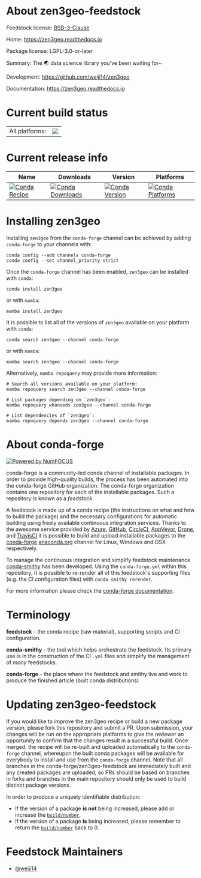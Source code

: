 About zen3geo-feedstock
=======================

Feedstock license: [BSD-3-Clause](https://github.com/conda-forge/zen3geo-feedstock/blob/main/LICENSE.txt)

Home: https://zen3geo.readthedocs.io

Package license: LGPL-3.0-or-later

Summary: The 🌏 data science library you've been waiting for~

Development: https://github.com/weiji14/zen3geo

Documentation: https://zen3geo.readthedocs.io

Current build status
====================


<table><tr><td>All platforms:</td>
    <td>
      <a href="https://dev.azure.com/conda-forge/feedstock-builds/_build/latest?definitionId=17311&branchName=main">
        <img src="https://dev.azure.com/conda-forge/feedstock-builds/_apis/build/status/zen3geo-feedstock?branchName=main">
      </a>
    </td>
  </tr>
</table>

Current release info
====================

| Name | Downloads | Version | Platforms |
| --- | --- | --- | --- |
| [![Conda Recipe](https://img.shields.io/badge/recipe-zen3geo-green.svg)](https://anaconda.org/conda-forge/zen3geo) | [![Conda Downloads](https://img.shields.io/conda/dn/conda-forge/zen3geo.svg)](https://anaconda.org/conda-forge/zen3geo) | [![Conda Version](https://img.shields.io/conda/vn/conda-forge/zen3geo.svg)](https://anaconda.org/conda-forge/zen3geo) | [![Conda Platforms](https://img.shields.io/conda/pn/conda-forge/zen3geo.svg)](https://anaconda.org/conda-forge/zen3geo) |

Installing zen3geo
==================

Installing `zen3geo` from the `conda-forge` channel can be achieved by adding `conda-forge` to your channels with:

```
conda config --add channels conda-forge
conda config --set channel_priority strict
```

Once the `conda-forge` channel has been enabled, `zen3geo` can be installed with `conda`:

```
conda install zen3geo
```

or with `mamba`:

```
mamba install zen3geo
```

It is possible to list all of the versions of `zen3geo` available on your platform with `conda`:

```
conda search zen3geo --channel conda-forge
```

or with `mamba`:

```
mamba search zen3geo --channel conda-forge
```

Alternatively, `mamba repoquery` may provide more information:

```
# Search all versions available on your platform:
mamba repoquery search zen3geo --channel conda-forge

# List packages depending on `zen3geo`:
mamba repoquery whoneeds zen3geo --channel conda-forge

# List dependencies of `zen3geo`:
mamba repoquery depends zen3geo --channel conda-forge
```


About conda-forge
=================

[![Powered by
NumFOCUS](https://img.shields.io/badge/powered%20by-NumFOCUS-orange.svg?style=flat&colorA=E1523D&colorB=007D8A)](https://numfocus.org)

conda-forge is a community-led conda channel of installable packages.
In order to provide high-quality builds, the process has been automated into the
conda-forge GitHub organization. The conda-forge organization contains one repository
for each of the installable packages. Such a repository is known as a *feedstock*.

A feedstock is made up of a conda recipe (the instructions on what and how to build
the package) and the necessary configurations for automatic building using freely
available continuous integration services. Thanks to the awesome service provided by
[Azure](https://azure.microsoft.com/en-us/services/devops/), [GitHub](https://github.com/),
[CircleCI](https://circleci.com/), [AppVeyor](https://www.appveyor.com/),
[Drone](https://cloud.drone.io/welcome), and [TravisCI](https://travis-ci.com/)
it is possible to build and upload installable packages to the
[conda-forge](https://anaconda.org/conda-forge) [anaconda.org](https://anaconda.org/)
channel for Linux, Windows and OSX respectively.

To manage the continuous integration and simplify feedstock maintenance
[conda-smithy](https://github.com/conda-forge/conda-smithy) has been developed.
Using the ``conda-forge.yml`` within this repository, it is possible to re-render all of
this feedstock's supporting files (e.g. the CI configuration files) with ``conda smithy rerender``.

For more information please check the [conda-forge documentation](https://conda-forge.org/docs/).

Terminology
===========

**feedstock** - the conda recipe (raw material), supporting scripts and CI configuration.

**conda-smithy** - the tool which helps orchestrate the feedstock.
                   Its primary use is in the construction of the CI ``.yml`` files
                   and simplify the management of *many* feedstocks.

**conda-forge** - the place where the feedstock and smithy live and work to
                  produce the finished article (built conda distributions)


Updating zen3geo-feedstock
==========================

If you would like to improve the zen3geo recipe or build a new
package version, please fork this repository and submit a PR. Upon submission,
your changes will be run on the appropriate platforms to give the reviewer an
opportunity to confirm that the changes result in a successful build. Once
merged, the recipe will be re-built and uploaded automatically to the
`conda-forge` channel, whereupon the built conda packages will be available for
everybody to install and use from the `conda-forge` channel.
Note that all branches in the conda-forge/zen3geo-feedstock are
immediately built and any created packages are uploaded, so PRs should be based
on branches in forks and branches in the main repository should only be used to
build distinct package versions.

In order to produce a uniquely identifiable distribution:
 * If the version of a package **is not** being increased, please add or increase
   the [``build/number``](https://docs.conda.io/projects/conda-build/en/latest/resources/define-metadata.html#build-number-and-string).
 * If the version of a package **is** being increased, please remember to return
   the [``build/number``](https://docs.conda.io/projects/conda-build/en/latest/resources/define-metadata.html#build-number-and-string)
   back to 0.

Feedstock Maintainers
=====================

* [@weiji14](https://github.com/weiji14/)

